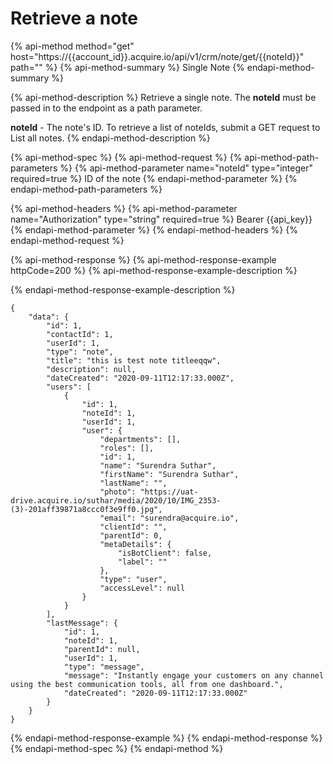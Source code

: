 # Retrieve a note

{% api-method method="get" host="https://{{account\_id}}.acquire.io/api/v1/crm/note/get/{{noteId}}" path="" %}
{% api-method-summary %}
Single Note
{% endapi-method-summary %}

{% api-method-description %}
Retrieve a single note. The **noteId** must be passed in to the endpoint as a path parameter.   
  
**noteId** - The note's ID. To retrieve a list of noteIds, submit a GET request to List all notes.
{% endapi-method-description %}

{% api-method-spec %}
{% api-method-request %}
{% api-method-path-parameters %}
{% api-method-parameter name="noteId" type="integer" required=true %}
ID of the note
{% endapi-method-parameter %}
{% endapi-method-path-parameters %}

{% api-method-headers %}
{% api-method-parameter name="Authorization" type="string" required=true %}
Bearer {{api\_key}}
{% endapi-method-parameter %}
{% endapi-method-headers %}
{% endapi-method-request %}

{% api-method-response %}
{% api-method-response-example httpCode=200 %}
{% api-method-response-example-description %}

{% endapi-method-response-example-description %}

```
{
    "data": {
        "id": 1,
        "contactId": 1,
        "userId": 1,
        "type": "note",
        "title": "this is test note titleeqqw",
        "description": null,
        "dateCreated": "2020-09-11T12:17:33.000Z",
        "users": [
            {
                "id": 1,
                "noteId": 1,
                "userId": 1,
                "user": {
                    "departments": [],
                    "roles": [],
                    "id": 1,
                    "name": "Surendra Suthar",
                    "firstName": "Surendra Suthar",
                    "lastName": "",
                    "photo": "https://uat-drive.acquire.io/suthar/media/2020/10/IMG_2353-(3)-201aff39871a8ccc0f3e9ff0.jpg",
                    "email": "surendra@acquire.io",
                    "clientId": "",
                    "parentId": 0,
                    "metaDetails": {
                        "isBotClient": false,
                        "label": ""
                    },
                    "type": "user",
                    "accessLevel": null
                }
            }
        ],
        "lastMessage": {
            "id": 1,
            "noteId": 1,
            "parentId": null,
            "userId": 1,
            "type": "message",
            "message": "Instantly engage your customers on any channel using the best communication tools, all from one dashboard.",
            "dateCreated": "2020-09-11T12:17:33.000Z"
        }
    }
}
```
{% endapi-method-response-example %}
{% endapi-method-response %}
{% endapi-method-spec %}
{% endapi-method %}



